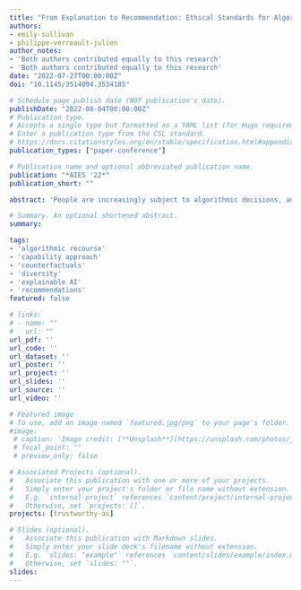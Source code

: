 ```yaml
---
title: "From Explanation to Recommendation: Ethical Standards for Algorithmic Recourse"
authors:
- emily-sullivan
- philippe-verreault-julien
author_notes:
- 'Both authors contributed equally to this research'
- 'Both authors contributed equally to this research'
date: "2022-07-27T00:00:00Z"
doi: "10.1145/3514094.3534185"

# Schedule page publish date (NOT publication's date).
publishDate: "2022-08-04T00:00:00Z"
# Publication type.
# Accepts a single type but formatted as a YAML list (for Hugo requirements).
# Enter a publication type from the CSL standard.
# https://docs.citationstyles.org/en/stable/specification.html#appendix-iii-types
publication_types: ["paper-conference"]

# Publication name and optional abbreviated publication name.
publication: "*AIES '22*"
publication_short: ""

abstract: 'People are increasingly subject to algorithmic decisions, and it is generally agreed that end-users should be provided an explanation or rationale for these decisions. There are different purposes that explanations can have, such as increasing user trust in the system or allowing users to contest the decision. One specific purpose that is gaining more traction is algorithmic recourse. We first propose that recourse should be viewed as a recommendation problem, not an explanation problem. Then, we argue that the capability approach provides plausible and fruitful ethical standards for recourse. We illustrate by considering the case of diversity constraints on algorithmic recourse. Finally, we discuss the significance and implications of adopting the capability approach for algorithmic recourse research.'

# Summary. An optional shortened abstract.
summary:

tags:
- 'algorithmic recourse'
- 'capability approach'
- 'counterfactuals'
- 'diversity'
- 'explainable AI'
- 'recommendations'
featured: false

# links:
# - name: ""
#   url: ""
url_pdf: ''
url_code: ''
url_dataset: ''
url_poster: ''
url_project: ''
url_slides: ''
url_source: ''
url_video: ''

# Featured image
# To use, add an image named `featured.jpg/png` to your page's folder. 
#image:
 # caption: 'Image credit: [**Unsplash**](https://unsplash.com/photos/jdD8gXaTZsc)'
 # focal_point: ""
 # preview_only: false

# Associated Projects (optional).
#   Associate this publication with one or more of your projects.
#   Simply enter your project's folder or file name without extension.
#   E.g. `internal-project` references `content/project/internal-project/index.md`.
#   Otherwise, set `projects: []`.
projects: [trustworthy-ai]

# Slides (optional).
#   Associate this publication with Markdown slides.
#   Simply enter your slide deck's filename without extension.
#   E.g. `slides: "example"` references `content/slides/example/index.md`.
#   Otherwise, set `slides: ""`.
slides:
---
```


